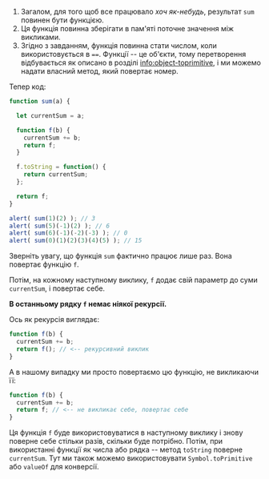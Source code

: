 
1. Загалом, для того щоб все працювало *хоч як-небудь*, результат `sum` повинен бути функцією.
2. Ця функція повинна зберігати в пам'яті поточне значення між викликами.
3. Згідно з завданням, функція повинна стати числом, коли використовується в `==`. Функції -- це об'єкти, тому перетворення відбувається як описано в розділі <info:object-toprimitive>, і ми можемо надати власний метод, який повертає номер.

Тепер код:

```js demo run
function sum(a) {

  let currentSum = a;

  function f(b) {
    currentSum += b;
    return f;
  }

  f.toString = function() {
    return currentSum;
  };

  return f;
}

alert( sum(1)(2) ); // 3
alert( sum(5)(-1)(2) ); // 6
alert( sum(6)(-1)(-2)(-3) ); // 0
alert( sum(0)(1)(2)(3)(4)(5) ); // 15
```

Зверніть увагу, що функція `sum` фактично працює лише раз. Вона повертає функцію `f`.

Потім, на кожному наступному виклику, `f` додає свій параметр до суми `currentSum`, і повертає себе.

**В останньому рядку `f` немає ніякої рекурсії.**

Ось як рекурсія виглядає:

```js
function f(b) {
  currentSum += b;
  return f(); // <-- рекурсивний виклик
}
```

А в нашому випадку ми просто повертаємо цю функцію, не викликаючи її:

```js
function f(b) {
  currentSum += b;
  return f; // <-- не викликає себе, повертає себе
}
```

Ця функція `f` буде використовуватися в наступному виклику і знову поверне себе стільки разів, скільки буде потрібно. Потім, при використанні функції як числа або рядка -- метод `toString` поверне `currentSum`. Тут ми також можемо використовувати `Symbol.toPrimitive` або `valueOf` для конверсії.
